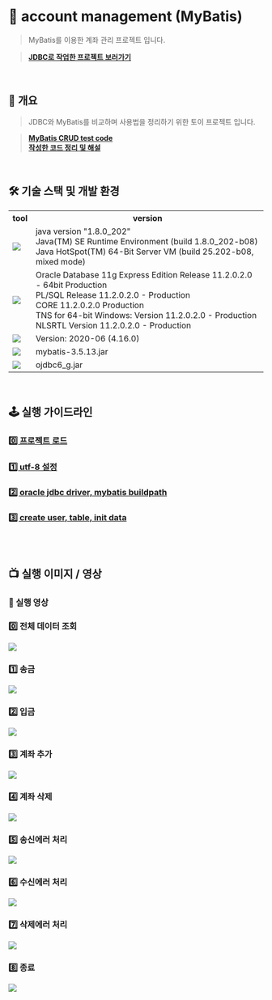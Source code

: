 # 📁 account management (MyBatis)
> MyBatis를 이용한 계좌 관리 프로젝트 입니다.

> **[JDBC로 작업한 프로젝트 보러가기](https://github.com/hyeongsi/jdbc-account-management)**
<br/>

## 🎯 개요
> JDBC와 MyBatis를 비교하며 사용법을 정리하기 위한 토이 프로젝트 입니다.

> **[MyBatis CRUD test code](https://github.com/hyeongsi/account-management-mybatis/issues/3#issue-1847978091)**<br>
> **[작성한 코드 정리 및 해설](https://github.com/hyeongsi/account-management-mybatis/issues/4#issue-1847987571)**
<br/>

## 🛠 기술 스택 및 개발 환경
<table>
  <tr>
    <th>tool</td>
    <th>version</td>
  </tr>
  <tr>
    <td>
      <img src="https://img.shields.io/badge/java-007396?style=flat-square&logo=openjdk&logoColor=white"/>
    </td>
    <td>
      java version "1.8.0_202"<br/>
      Java(TM) SE Runtime Environment (build 1.8.0_202-b08)<br/>
      Java HotSpot(TM) 64-Bit Server VM (build 25.202-b08, mixed mode)
    </td>
  </tr>
  <tr>
    <td>
      <img src="https://img.shields.io/badge/oracle-F80000?style=flat-square&logo=oracle&logoColor=white"/>
    </td>
    <td>
      Oracle Database 11g Express Edition Release 11.2.0.2.0 - 64bit Production<br/>
      PL/SQL Release 11.2.0.2.0 - Production<br/>
      CORE    11.2.0.2.0      Production<br/>
      TNS for 64-bit Windows: Version 11.2.0.2.0 - Production<br/>
      NLSRTL Version 11.2.0.2.0 - Production
    </td>
  </tr>
  <tr>
    <td>
      <img src="https://img.shields.io/badge/eclipse-2C2255?style=flat-square&logo=eclipse&logoColor=white"/>
    </td>
    <td>
      Version: 2020-06 (4.16.0)
    </td>
  </tr>
  <tr>
    <td>
       <img src="https://img.shields.io/badge/mybatis library-007396?style=flat-square&logoColor=white"/>
    </td>
     <td>mybatis-3.5.13.jar</td>
  </tr>
  <tr>
    <td>
       <img src="https://img.shields.io/badge/oracle jdbc drvier-F80000?style=flat-square&logoColor=white"/>
    </td>
     <td>ojdbc6_g.jar</td>
  </tr>
</table>


<br/>

## 🕹 실행 가이드라인
### [0️⃣ 프로젝트 로드](https://github.com/hyeongsi/account-management-jdbc/issues/1#issue-1837711412)
### [1️⃣ utf-8 설정](https://github.com/hyeongsi/account-management-jdbc/issues/2#issue-1837712641)
### [2️⃣ oracle jdbc driver, mybatis buildpath](https://github.com/hyeongsi/account-management-mybatis/issues/2#issue-1847837280)
### [3️⃣ create user, table, init data](https://github.com/hyeongsi/jdbc_account_management/issues/4#issue-1837732672)
<br/><br/>

## 📺 실행 이미지 / 영상

### 🎥 실행 영상

### 0️⃣ 전체 데이터 조회
<img src="https://user-images.githubusercontent.com/71202869/260211321-bd8f7603-a5a1-444b-af70-5de090558a55.gif"/>

### 1️⃣ 송금
<img src="https://user-images.githubusercontent.com/71202869/260211529-61741be4-3d32-47f4-a1de-3e7eb9d38a82.gif"/>

### 2️⃣ 입금
<img src="https://user-images.githubusercontent.com/71202869/260211387-4500e9fb-cc96-4131-adec-d56b2aebebbd.gif"/>

### 3️⃣ 계좌 추가
<img src="https://user-images.githubusercontent.com/71202869/260211197-62f557f9-30ff-452b-92f6-3076b28a2105.gif"/>
 
### 4️⃣ 계좌 삭제
<img src="https://user-images.githubusercontent.com/71202869/260211703-b5293192-eb92-4edb-956c-047d37d36dbc.gif"/>

### 5️⃣ 송신에러 처리
<img src="https://user-images.githubusercontent.com/71202869/260211508-0347c9dc-8d39-42a2-9739-bb46139a78ac.gif"/>

### 6️⃣ 수신에러 처리
<img src="https://user-images.githubusercontent.com/71202869/260211450-43321b1a-901a-4cbd-a4f2-436d911990be.gif"/>

### 7️⃣ 삭제에러 처리
<img src="https://user-images.githubusercontent.com/71202869/260211283-98f55580-bfe7-4b7d-9fb1-f5b1130b1537.gif"/>

### 8️⃣ 종료
<img src="https://user-images.githubusercontent.com/71202869/260210973-ebbe4687-dc4c-45cc-8337-8df03f17e18e.gif"/>
